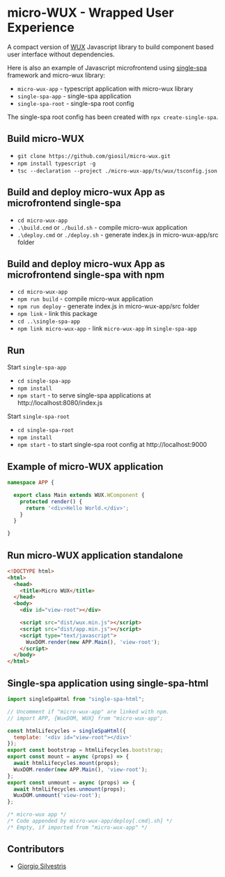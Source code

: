 # micro-WUX - Wrapped User Experience 

A compact version of [WUX](https://github.com/giosil/wux) Javascript library to build component based user interface without dependencies.

Here is also an example of Javascript microfrontend using [single-spa](https://single-spa.js.org/) framework and micro-wux library:

- `micro-wux-app`   - typescript application with micro-wux library
- `single-spa-app`  - single-spa application
- `single-spa-root` - single-spa root config 

The single-spa root config has been created with `npx create-single-spa`.

## Build micro-WUX

- `git clone https://github.com/giosil/micro-wux.git`
- `npm install typescript -g`
- `tsc --declaration --project ./micro-wux-app/ts/wux/tsconfig.json`

## Build and deploy micro-wux App as microfrontend single-spa

- `cd micro-wux-app`
- `.\build.cmd`  or `./build.sh`  - compile micro-wux application
- `.\deploy.cmd` or `./deploy.sh` - generate index.js in micro-wux-app/src folder

## Build and deploy micro-wux App as microfrontend single-spa with npm

- `cd micro-wux-app`
- `npm run build`  - compile micro-wux application
- `npm run deploy` - generate index.js in micro-wux-app/src folder
- `npm link` - link this package
- `cd ..\single-spa-app`
- `npm link micro-wux-app` - link `micro-wux-app` in `single-spa-app`

## Run

Start `single-spa-app`

- `cd single-spa-app`
- `npm install`
- `npm start` - to serve single-spa applications at http://localhost:8080/index.js

Start `single-spa-root`

- `cd single-spa-root`
- `npm install`
- `npm start` - to start single-spa root config at http://localhost:9000

## Example of micro-WUX application

```typescript
namespace APP {

  export class Main extends WUX.WComponent {
    protected render() {
      return '<div>Hello World.</div>';
    }
  }

}
```

## Run micro-WUX application standalone

```html
<!DOCTYPE html>
<html>
  <head>
    <title>Micro WUX</title>
  </head>
  <body>
    <div id="view-root"></div>

    <script src="dist/wux.min.js"></script>
    <script src="dist/app.min.js"></script>
    <script type="text/javascript">
      WuxDOM.render(new APP.Main(), 'view-root');
    </script>
  </body>
</html>
```

## Single-spa application using single-spa-html

```javascript
import singleSpaHtml from "single-spa-html";

// Uncomment if "micro-wux-app" are linked with npm.
// import APP, {WuxDOM, WUX} from "micro-wux-app";

const htmlLifecycles = singleSpaHtml({
  template: '<div id="view-root"></div>'
});
export const bootstrap = htmlLifecycles.bootstrap;
export const mount = async (props) => {
  await htmlLifecycles.mount(props);
  WuxDOM.render(new APP.Main(), 'view-root');
};
export const unmount = async (props) => {
  await htmlLifecycles.unmount(props);
  WuxDOM.unmount('view-root');
};

/* micro-wux app */
/* Code appended by micro-wux-app/deploy[.cmd|.sh] */
/* Empty, if imported from "micro-wux-app" */
```

## Contributors

* [Giorgio Silvestris](https://github.com/giosil)
